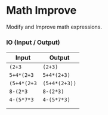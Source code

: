 # Math Improve

Modify and Improve math expressions.


### IO (Input / Output)


| Input          | Output         |
| -------------- | -------------- |
| `(2+3`         | `(2+3)`        |
| `5+4*(2+3`     | `5+4*(2+3)`    |
| `(5+4*(2+3`    | `(5+4*(2+3))`  |
| `8-(2*3`       | `8-(2*3)`      |
| `4-(5*7*3`     | `4-(5*7*3)`    |
|  |  |
|  |  |
